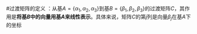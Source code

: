 #过渡矩阵的定义 ：从基$A = \{\alpha_1, \alpha_2, \alpha_3\}$到基$B = \{\beta_1, \beta_2, \beta_3\}$的过渡矩阵$C$，其作用是**将基$B$中的向量用基$A$来线性表示**。具体来说，矩阵$C$的第$j$列是向量$\beta_j$在基$A$下的坐标